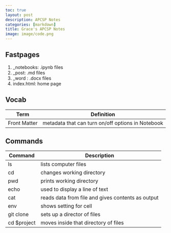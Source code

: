 ```yaml
---
toc: true
layout: post
description: APCSP Notes
categories: [markdown]
title: Grace's APCSP Notes
image: image/code.png
---
```


## Fastpages
1. _notebooks: .ipynb files
2. _post: .md files
3. _word : .docx files
4. index.html: home page


## Vocab
| Term | Definition |
| --- | --- |
| Front Matter | metadata that can turn on/off options in  Notebook |


## Commands

| Command | Description |
| --- | --- |
| ls | lists computer files |
| cd | changes working directory |
| pwd | prints working directory |
| echo | used to display a line of text |
| cat | reads data from file and gives contents as output |
| env | shows setting for cell |
| git clone | sets up a director of files |
| cd $project | moves inside that directory of files |